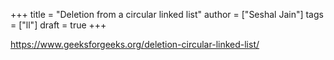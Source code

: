 +++
title = "Deletion from a circular linked list"
author = ["Seshal Jain"]
tags = ["ll"]
draft = true
+++

<https://www.geeksforgeeks.org/deletion-circular-linked-list/>
